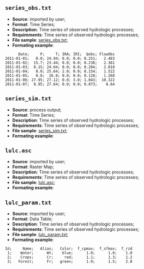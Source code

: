 
## `series_obs.txt`
 - **Source**: imported by user;
 - **Format**: Time Series;
 - **Description**: Time series of observed hydrologic processes;
 - **Requirements**: Time series of observed hydrologic processes;
 - **File sample**: [series_obs.txt](https://github.com/ipo-exe/tklab/blob/main/samples/series_obs.txt);
 - **Formating example**:
```
      Date;     P;     T; IRA; IRI;  Qobs; FlowObs
2011-01-01;   0.0; 24.94; 0.0; 0.0; 0.251;   2.483
2011-01-02;  15.7; 23.44; 0.0; 0.0; 0.238;   2.361
2011-01-03;  8.15; 24.04; 0.0; 0.0; 0.204;   2.018
2011-01-04;   0.0; 25.64; 2.0; 0.0; 0.154;   1.522
2011-01-05;   0.0;  26.8; 0.0; 0.0; 0.128;   1.268
2011-01-06; 27.95; 27.12; 0.0; 3.0; 1.043;  10.322
2011-01-07;  8.95; 27.64; 0.0; 0.0; 0.873;    8.64
```
## `series_sim.txt`
 - **Source**: process output;
 - **Format**: Time Series;
 - **Description**: Time series of observed hydrologic processes;
 - **Requirements**: Time series of observed hydrologic processes;
 - **File sample**: [series_sim.txt](https://github.com/ipo-exe/tklab/blob/main/samples/series_sim.txt);
 - **Formating example**:

## `lulc.asc`
 - **Source**: imported by user;
 - **Format**: Raster Map;
 - **Description**: Time series of observed hydrologic processes;
 - **Requirements**: Time series of observed hydrologic processes;
 - **File sample**: [lulc.asc](https://github.com/ipo-exe/tklab/blob/main/samples/lulc.asc);
 - **Formating example**:

## `lulc_param.txt`
 - **Source**: imported by user;
 - **Format**: Data Table;
 - **Description**: Time series of observed hydrologic processes;
 - **Requirements**: Time series of observed hydrologic processes;
 - **File sample**: [lulc_param.txt](https://github.com/ipo-exe/tklab/blob/main/samples/lulc_param.txt);
 - **Formating example**:
```
Id;     Name;   Alias;   Color;  f_cpmax;  f_sfmax;  f_rzd
 1;    Water;      Wt;    blue;      1.0;      1.0;    1.0
 2;    Crops;      Cr;     red;      1.1;      1.3;    1.2
 3;   Forest;      Fr;   green;      1.9;      1.5;    2.0
```